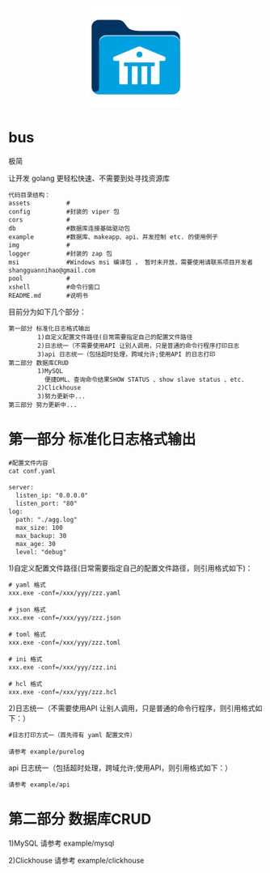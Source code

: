 <p align="center">
        <img src="img/logo.jpg">
</p>

# bus
极简

让开发 golang 更轻松快速、不需要到处寻找资源库

    代码目录结构：
    assets          #
    config          #封装的 viper 包
    cors            #
    db              #数据库连接基础驱动包
    example         #数据库、makeapp、api、并发控制 etc. 的使用例子
    img             #
    logger          #封装的 zap 包
    msi             #Windows msi 编译包 ， 暂时未开放，需要使用请联系项目开发者shangguannihao@gmail.com
    pool            #
    xshell          #命令行窗口
    README.md       #说明书
目前分为如下几个部分：

    第一部分 标准化日志格式输出
            1)自定义配置文件路径(日常需要指定自己的配置文件路径
            2)日志统一（不需要使用API 让别人调用，只是普通的命令行程序打印日志
            3)api 日志统一（包括超时处理，跨域允许;使用API 的日志打印
    第二部分 数据库CRUD
            1)MySQL
              便捷DML、查询命令结果SHOW STATUS 、show slave status 、etc.
            2)Clickhouse
            3)努力更新中...
    第三部分 努力更新中...

# 第一部分 标准化日志格式输出
    #配置文件内容
    cat conf.yaml

    server:
      listen_ip: "0.0.0.0"
      listen_port: "80"
    log:
      path: "./agg.log"
      max_size: 100
      max_backup: 30
      max_age: 30
      level: "debug"

1)自定义配置文件路径(日常需要指定自己的配置文件路径，则引用格式如下)：

    # yaml 格式
    xxx.exe -conf=/xxx/yyy/zzz.yaml

    # json 格式
    xxx.exe -conf=/xxx/yyy/zzz.json

    # toml 格式
    xxx.exe -conf=/xxx/yyy/zzz.toml

    # ini 格式
    xxx.exe -conf=/xxx/yyy/zzz.ini

    # hcl 格式
    xxx.exe -conf=/xxx/yyy/zzz.hcl

2)日志统一（不需要使用API 让别人调用，只是普通的命令行程序，则引用格式如下：）

    #日志打印方式一（首先得有 yaml 配置文件）

    请参考 example/purelog

api 日志统一（包括超时处理，跨域允许;使用API，则引用格式如下：）
    
    请参考 example/api

# 第二部分 数据库CRUD
1)MySQL
请参考 example/mysql

2)Clickhouse
请参考 example/clickhouse
